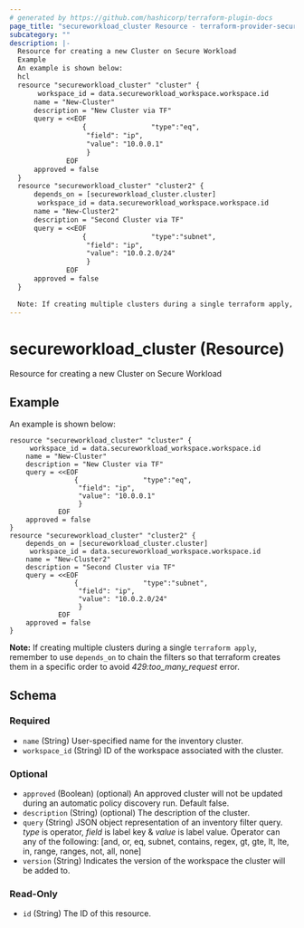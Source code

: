 ```yaml
---
# generated by https://github.com/hashicorp/terraform-plugin-docs
page_title: "secureworkload_cluster Resource - terraform-provider-secureworkload"
subcategory: ""
description: |-
  Resource for creating a new Cluster on Secure Workload
  Example
  An example is shown below:
  hcl
  resource "secureworkload_cluster" "cluster" {
       workspace_id = data.secureworkload_workspace.workspace.id
      name = "New-Cluster"
      description = "New Cluster via TF"
      query = <<EOF
                  {                "type":"eq",
                   "field": "ip",
                   "value": "10.0.0.1"
                   }
              EOF
      approved = false 
  }
  resource "secureworkload_cluster" "cluster2" {
      depends_on = [secureworkload_cluster.cluster] 
       workspace_id = data.secureworkload_workspace.workspace.id
      name = "New-Cluster2"
      description = "Second Cluster via TF"
      query = <<EOF
                  {                "type":"subnet",
                   "field": "ip",
                   "value": "10.0.2.0/24"
                   }
              EOF
      approved = false 
  }
  
  Note: If creating multiple clusters during a single terraform apply, remember to use depends_on to chain the filters so that terraform creates them in a specific order to avoid 429:toomanyrequest error.
---
```


# secureworkload_cluster (Resource)

Resource for creating a new Cluster on Secure Workload

## Example
An example is shown below: 
```hcl
resource "secureworkload_cluster" "cluster" {
	 workspace_id = data.secureworkload_workspace.workspace.id
    name = "New-Cluster"
    description = "New Cluster via TF"
    query = <<EOF
                {        		 "type":"eq",
        		 "field": "ip",
        		 "value": "10.0.0.1"
        		 }
        	EOF
    approved = false 
}
resource "secureworkload_cluster" "cluster2" {
    depends_on = [secureworkload_cluster.cluster] 
	 workspace_id = data.secureworkload_workspace.workspace.id
    name = "New-Cluster2"
    description = "Second Cluster via TF"
    query = <<EOF
                {        		 "type":"subnet",
        		 "field": "ip",
        		 "value": "10.0.2.0/24"
        		 }
        	EOF
    approved = false 
}
```
**Note:** If creating multiple clusters during a single `terraform apply`, remember to use `depends_on` to chain the filters so that terraform creates them in a specific order to avoid *429:too_many_request* error.



<!-- schema generated by tfplugindocs -->
## Schema

### Required

- `name` (String) User-specified name for the inventory cluster.
- `workspace_id` (String) ID of the workspace associated with the cluster.

### Optional

- `approved` (Boolean) (optional) An approved cluster will not be updated during an automatic policy discovery run. Default false.
- `description` (String) (optional) The description of the cluster.
- `query` (String) JSON object representation of an inventory filter query. *type* is operator, *field* is label key & *value* is label value. Operator can any of the following: [and, or, eq, subnet, contains, regex, gt, gte, lt, lte, in, range, ranges, not, all, none]
- `version` (String) Indicates the version of the workspace the cluster will be added to.

### Read-Only

- `id` (String) The ID of this resource.


